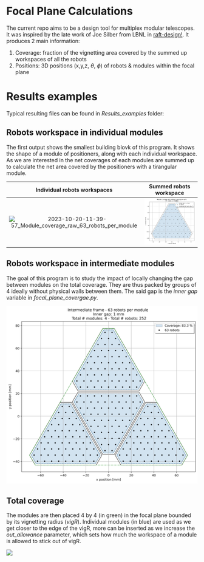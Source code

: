 # Focal Plane Calculations

The current repo aims to be a design tool for multiplex modular telescopes. It was inspired by the late work of Joe Silber from LBNL in [raft-design!](https://github.com/joesilber/raft-design).
It produces 2 main information:

1. Coverage: fraction of the vignetting area covered by the summed up workspaces of all the robots
2. Positions: 3D positions (x,y,z, $\theta$, $\phi$) of robots & modules within the focal plane

# Results examples

Typical resulting files can be found in *Results_examples* folder:

## Robots workspace in individual modules

The first output shows the smallest building blovk of this program. It shows the shape of a module of positioners, along with each individual workspace. As we are interested in the net coverages of each modules are summed up to calculate the net area covered by the positioners with a tirangular module.

Individual robots workspaces             |  Summed robots workspace
:-------------------------:|:-------------------------:
![2023-10-20-11-39-57_Module_coverage_raw_63_robots_per_module](https://github.com/MaximeRombach/focal_plane_calc/assets/73754365/3b3756ea-3b74-4ccb-b611-998703b1c3b1) |  ![Net_robots_wks](Results_examples/2023-10-20-11-39-59_Module_cov_w_walls__63_robots_per_mod.png)

## Robots workspace in intermediate modules

The goal of this program is to study the impact of locally changing the gap between modules on the total coverage. They are thus packed by groups of 4 ideally without physical walls between them. The said gap is the *inner gap* variable in *focal_plane_covergae.py*.

![](Results_examples/2023-10-20-11-40-00_Intermediate_plot_63_robots_per_mod.png)

## Total coverage

The modules are then placed 4 by 4 (in green) in the focal plane bounded by its vignetting radius (*vigR*). Individual modules (in blue) are used as we get closer to the edge of the vigR, more can be inserted as we increase the *out_allowance* parameter, which sets how much the workspace of a module is allowed to stick out of vigR.

![](Results_examples/2023-10-20-11-40-06_Coverage_global_63_rob__Inner_1_mm__Global_3_mm.png)
